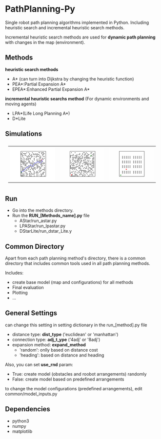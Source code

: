 # PathPlanning-Py

Single robot path planning algorithms implemented in Python. Including heuristic search and incremental heuristic search methods.

Incremental heuristic search methods are used for **dynamic path planning** with changes in the map (environment).

## Methods

**heuristic search methods**

- A* (can turn into Dijkstra by changing the heuristic function)
- PEA*:Partial Expansion A*
- EPEA*:Enhanced Partial Expansion A*

**incremental heuristic searchs method** (For dynamic environments and moving agents)

- LPA*(Life Long Planning A*)
- D*Lite

## Simulations

<table style="padding:10px">
  <tr>
    <td><img src="./zResults/sim-1.png" alt="1"></td>
    <td><img src="./zResults/sim-2.gif" alt="2"></td>
    <td><img src="./zResults/sim-3-DstarLite.gif" alt="3"></td>
  </tr>
</table>

## Run

- Go into the methods directory.
- Run the **RUN_[Methods_name].py** file
  - AStar/run_astar.py
  - LPAStar/run_lpastar.py
  - DStarLite/run_dstar_Lite.y

## Common Directory

Apart from each path planning method's directory, there is a common directory that includes common tools used in all path planning methods.

Includes:

- create base model (map and configurations) for all methods
- Final evaluation
- Plotting
- ...

## General Settings

can change this setting in setting dictionary in the run_[method].py file

- distance type: **dist_type** ('euclidean' or 'manhattan')
- connection type: **adj_t_ype** ('4adj' or '8adj')
- expansion method: **expand_method**
  - 'random': onlly based on distance cost
  - 'heading': based on distance and heading

Also, you can set **use_rnd** param:

- True: create model (obstacles and roobot arrangements) randomly
- False: create model based on predefined arrangements

to change the model configurations (predefined arrangements), edit common/model_inputs.py

## Dependencies

- python3
- numpy
- matplotlib
